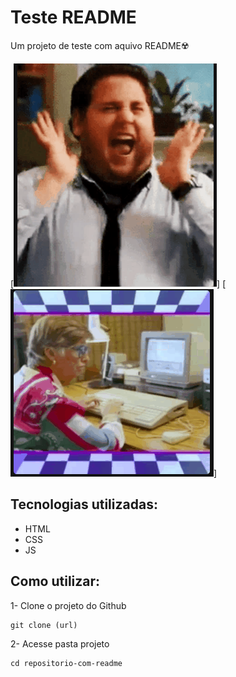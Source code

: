 # Teste README
Um projeto de teste com aquivo README☢️

[<img src="./celebração.gif" alt="gif de celebração">]
[<img src="./digitando.gif" alt="gif de digitando">]

## Tecnologias utilizadas:
- HTML
- CSS
- JS


## Como utilizar:
1- Clone o projeto do Github
```
git clone (url)
```

2- Acesse pasta projeto
```
cd repositorio-com-readme
```

